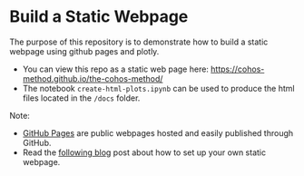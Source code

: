 # Build a Static Webpage

The purpose of this repository is to demonstrate how to build a static webpage using github pages and plotly.

* You can view this repo as a static web page here: https://cohos-method.github.io/the-cohos-method/
* The notebook `create-html-plots.ipynb` can be used to produce the html files located in the `/docs` folder.

Note:
* [GitHub Pages](https://guides.github.com/features/pages/) are public webpages hosted and easily published through GitHub.
* Read the [following blog](https://austinlasseter.medium.com/create-a-static-webpage-using-github-and-plotly-468ae89710d3) post about how to set up your own static webpage.
